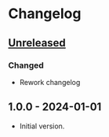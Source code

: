 # Changelog

## [Unreleased]

### Changed

- Rework changelog

## 1.0.0 - 2024-01-01

- Initial version.

[Unreleased]: https://github.com/inlavigo/gg_project_root/compare/1.0.0...HEAD
